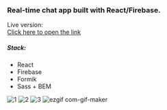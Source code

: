 <h3>Real-time chat app built with React/Firebase.</h3>

<div>Live version:</div>
<a href="https://messenger-eli.netlify.app/" target="_blank">Click here to open the link</a>

<h5>Stack:</h5>
<ul>
  <li>React</li>
  <li>Firebase</li>
  <li>Formik</li>
  <li>Sass + BEM</li>
</ul>

![1](https://user-images.githubusercontent.com/59764339/115155397-b8fbe380-a077-11eb-94ab-9fea9b8de948.png)
![2](https://user-images.githubusercontent.com/59764339/115155398-ba2d1080-a077-11eb-876d-29a8f82b91f2.png)
![3](https://user-images.githubusercontent.com/59764339/115155402-bbf6d400-a077-11eb-867a-097aab769623.png)
![ezgif com-gif-maker](https://user-images.githubusercontent.com/59764339/115155226-d8ded780-a076-11eb-8fa0-d14c1ff1a06e.gif)


